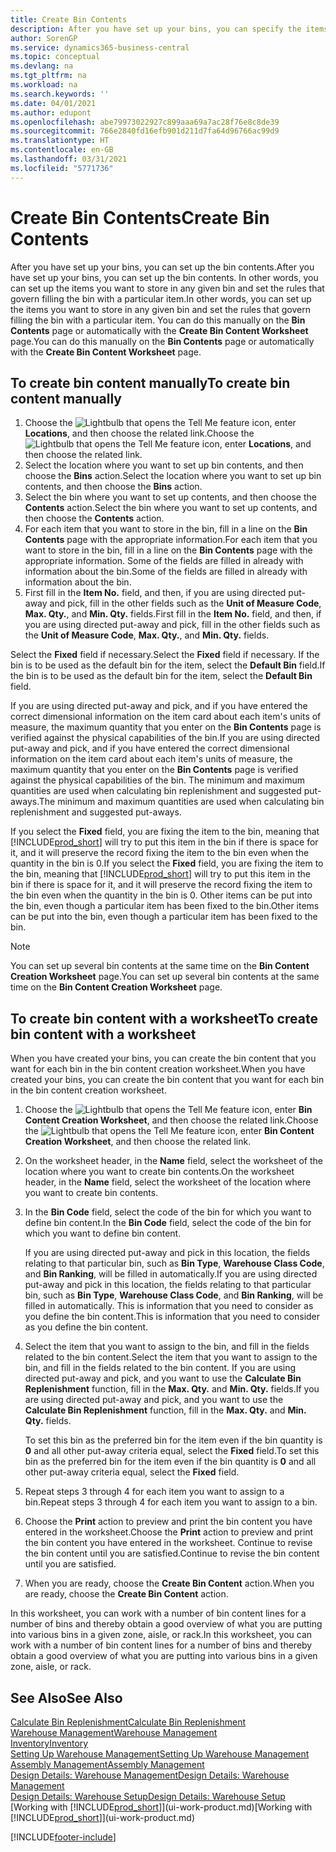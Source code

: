 ```yaml
---
title: Create Bin Contents
description: After you have set up your bins, you can specify the items that you want to store in them, and set up rules that control how often bins are refilled.
author: SorenGP
ms.service: dynamics365-business-central
ms.topic: conceptual
ms.devlang: na
ms.tgt_pltfrm: na
ms.workload: na
ms.search.keywords: ''
ms.date: 04/01/2021
ms.author: edupont
ms.openlocfilehash: abe79973022927c899aaa69a7ac28f76e8c8de39
ms.sourcegitcommit: 766e2840fd16efb901d211d7fa64d96766ac99d9
ms.translationtype: HT
ms.contentlocale: en-GB
ms.lasthandoff: 03/31/2021
ms.locfileid: "5771736"
---
```

# <a name="create-bin-contents"></a><span data-ttu-id="df8d0-103">Create Bin Contents</span><span class="sxs-lookup"><span data-stu-id="df8d0-103">Create Bin Contents</span></span>

<span data-ttu-id="df8d0-104">After you have set up your bins, you can set up the bin contents.</span><span class="sxs-lookup"><span data-stu-id="df8d0-104">After you have set up your bins, you can set up the bin contents.</span></span> <span data-ttu-id="df8d0-105">In other words, you can set up the items you want to store in any given bin and set the rules that govern filling the bin with a particular item.</span><span class="sxs-lookup"><span data-stu-id="df8d0-105">In other words, you can set up the items you want to store in any given bin and set the rules that govern filling the bin with a particular item.</span></span> <span data-ttu-id="df8d0-106">You can do this manually on the **Bin Contents** page or automatically with the **Create Bin Content Worksheet** page.</span><span class="sxs-lookup"><span data-stu-id="df8d0-106">You can do this manually on the **Bin Contents** page or automatically with the **Create Bin Content Worksheet** page.</span></span>

## <a name="to-create-bin-content-manually"></a><span data-ttu-id="df8d0-107">To create bin content manually</span><span class="sxs-lookup"><span data-stu-id="df8d0-107">To create bin content manually</span></span>

1. <span data-ttu-id="df8d0-108">Choose the ![Lightbulb that opens the Tell Me feature](media/ui-search/search_small.png "Tell me what you want to do") icon, enter **Locations**, and then choose the related link.</span><span class="sxs-lookup"><span data-stu-id="df8d0-108">Choose the ![Lightbulb that opens the Tell Me feature](media/ui-search/search_small.png "Tell me what you want to do") icon, enter **Locations**, and then choose the related link.</span></span>  
2. <span data-ttu-id="df8d0-109">Select the location where you want to set up bin contents,  and then choose the **Bins** action.</span><span class="sxs-lookup"><span data-stu-id="df8d0-109">Select the location where you want to set up bin contents,  and then choose the **Bins** action.</span></span>  
3. <span data-ttu-id="df8d0-110">Select the bin where you want to set up contents, and then choose the **Contents** action.</span><span class="sxs-lookup"><span data-stu-id="df8d0-110">Select the bin where you want to set up contents, and then choose the **Contents** action.</span></span>  
4. <span data-ttu-id="df8d0-111">For each item that you want to store in the bin, fill in a line on the **Bin Contents** page with the appropriate information.</span><span class="sxs-lookup"><span data-stu-id="df8d0-111">For each item that you want to store in the bin, fill in a line on the **Bin Contents** page with the appropriate information.</span></span> <span data-ttu-id="df8d0-112">Some of the fields are filled in already with information about the bin.</span><span class="sxs-lookup"><span data-stu-id="df8d0-112">Some of the fields are filled in already with information about the bin.</span></span>  
5. <span data-ttu-id="df8d0-113">First fill in the **Item No.** field, and then, if you are using directed put-away and pick, fill in the other fields such as the **Unit of Measure Code**, **Max. Qty.**, and **Min. Qty.** fields.</span><span class="sxs-lookup"><span data-stu-id="df8d0-113">First fill in the **Item No.** field, and then, if you are using directed put-away and pick, fill in the other fields such as the **Unit of Measure Code**, **Max. Qty.**, and **Min. Qty.** fields.</span></span>  

<span data-ttu-id="df8d0-114">Select the **Fixed** field if necessary.</span><span class="sxs-lookup"><span data-stu-id="df8d0-114">Select the **Fixed** field if necessary.</span></span> <span data-ttu-id="df8d0-115">If the bin is to be used as the default bin for the item, select the **Default Bin** field.</span><span class="sxs-lookup"><span data-stu-id="df8d0-115">If the bin is to be used as the default bin for the item, select the **Default Bin** field.</span></span>  

<span data-ttu-id="df8d0-116">If you are using directed put-away and pick, and if you have entered the correct dimensional information on the item card about each item's units of measure, the maximum quantity that you enter on the **Bin Contents** page is verified against the physical capabilities of the bin.</span><span class="sxs-lookup"><span data-stu-id="df8d0-116">If you are using directed put-away and pick, and if you have entered the correct dimensional information on the item card about each item's units of measure, the maximum quantity that you enter on the **Bin Contents** page is verified against the physical capabilities of the bin.</span></span> <span data-ttu-id="df8d0-117">The minimum and maximum quantities are used when calculating bin replenishment and suggested put-aways.</span><span class="sxs-lookup"><span data-stu-id="df8d0-117">The minimum and maximum quantities are used when calculating bin replenishment and suggested put-aways.</span></span>  

<span data-ttu-id="df8d0-118">If you select the **Fixed** field, you are fixing the item to the bin, meaning that [!INCLUDE[prod_short](includes/prod_short.md)] will try to put this item in the bin if there is space for it, and it will preserve the record fixing the item to the bin even when the quantity in the bin is 0.</span><span class="sxs-lookup"><span data-stu-id="df8d0-118">If you select the **Fixed** field, you are fixing the item to the bin, meaning that [!INCLUDE[prod_short](includes/prod_short.md)] will try to put this item in the bin if there is space for it, and it will preserve the record fixing the item to the bin even when the quantity in the bin is 0.</span></span> <span data-ttu-id="df8d0-119">Other items can be put into the bin, even though a particular item has been fixed to the bin.</span><span class="sxs-lookup"><span data-stu-id="df8d0-119">Other items can be put into the bin, even though a particular item has been fixed to the bin.</span></span>  

> [!NOTE]  
> <span data-ttu-id="df8d0-120">You can set up several bin contents at the same time on the **Bin Content Creation Worksheet** page.</span><span class="sxs-lookup"><span data-stu-id="df8d0-120">You can set up several bin contents at the same time on the **Bin Content Creation Worksheet** page.</span></span>  

## <a name="to-create-bin-content-with-a-worksheet"></a><span data-ttu-id="df8d0-121">To create bin content with a worksheet</span><span class="sxs-lookup"><span data-stu-id="df8d0-121">To create bin content with a worksheet</span></span>

<span data-ttu-id="df8d0-122">When you have created your bins, you can create the bin content that you want for each bin in the bin content creation worksheet.</span><span class="sxs-lookup"><span data-stu-id="df8d0-122">When you have created your bins, you can create the bin content that you want for each bin in the bin content creation worksheet.</span></span>

1. <span data-ttu-id="df8d0-123">Choose the ![Lightbulb that opens the Tell Me feature](media/ui-search/search_small.png "Tell me what you want to do") icon, enter **Bin Content Creation Worksheet**, and then choose the related link.</span><span class="sxs-lookup"><span data-stu-id="df8d0-123">Choose the ![Lightbulb that opens the Tell Me feature](media/ui-search/search_small.png "Tell me what you want to do") icon, enter **Bin Content Creation Worksheet**, and then choose the related link.</span></span>  
2. <span data-ttu-id="df8d0-124">On the worksheet header, in the **Name** field, select the worksheet of the location where you want to create bin contents.</span><span class="sxs-lookup"><span data-stu-id="df8d0-124">On the worksheet header, in the **Name** field, select the worksheet of the location where you want to create bin contents.</span></span>  
3. <span data-ttu-id="df8d0-125">In the **Bin Code** field, select the code of the bin for which you want to define bin content.</span><span class="sxs-lookup"><span data-stu-id="df8d0-125">In the **Bin Code** field, select the code of the bin for which you want to define bin content.</span></span>  

    <span data-ttu-id="df8d0-126">If you are using directed put-away and pick in this location, the fields relating to that particular bin, such as **Bin Type**, **Warehouse Class Code**, and **Bin Ranking**, will be filled in automatically.</span><span class="sxs-lookup"><span data-stu-id="df8d0-126">If you are using directed put-away and pick in this location, the fields relating to that particular bin, such as **Bin Type**, **Warehouse Class Code**, and **Bin Ranking**, will be filled in automatically.</span></span> <span data-ttu-id="df8d0-127">This is information that you need to consider as you define the bin content.</span><span class="sxs-lookup"><span data-stu-id="df8d0-127">This is information that you need to consider as you define the bin content.</span></span>  
4. <span data-ttu-id="df8d0-128">Select the item that you want to assign to the bin, and fill in the fields related to the bin content.</span><span class="sxs-lookup"><span data-stu-id="df8d0-128">Select the item that you want to assign to the bin, and fill in the fields related to the bin content.</span></span> <span data-ttu-id="df8d0-129">If you are using directed put-away and pick, and you want to use the **Calculate Bin Replenishment** function, fill in the **Max. Qty.** and **Min. Qty.** fields.</span><span class="sxs-lookup"><span data-stu-id="df8d0-129">If you are using directed put-away and pick, and you want to use the **Calculate Bin Replenishment** function, fill in the **Max. Qty.** and **Min. Qty.** fields.</span></span>  

    <span data-ttu-id="df8d0-130">To set this bin as the preferred bin for the item even if the bin quantity is **0** and all other put-away criteria equal, select the **Fixed** field.</span><span class="sxs-lookup"><span data-stu-id="df8d0-130">To set this bin as the preferred bin for the item even if the bin quantity is **0** and all other put-away criteria equal, select the **Fixed** field.</span></span>  
5. <span data-ttu-id="df8d0-131">Repeat steps 3 through 4 for each item you want to assign to a bin.</span><span class="sxs-lookup"><span data-stu-id="df8d0-131">Repeat steps 3 through 4 for each item you want to assign to a bin.</span></span>  
6. <span data-ttu-id="df8d0-132">Choose the **Print** action to preview and print the bin content you have entered in the worksheet.</span><span class="sxs-lookup"><span data-stu-id="df8d0-132">Choose the **Print** action to preview and print the bin content you have entered in the worksheet.</span></span> <span data-ttu-id="df8d0-133">Continue to revise the bin content until you are satisfied.</span><span class="sxs-lookup"><span data-stu-id="df8d0-133">Continue to revise the bin content until you are satisfied.</span></span>  
7. <span data-ttu-id="df8d0-134">When you are ready, choose the **Create Bin Content** action.</span><span class="sxs-lookup"><span data-stu-id="df8d0-134">When you are ready, choose the **Create Bin Content** action.</span></span>  

<span data-ttu-id="df8d0-135">In this worksheet, you can work with a number of bin content lines for a number of bins and thereby obtain a good overview of what you are putting into various bins in a given zone, aisle, or rack.</span><span class="sxs-lookup"><span data-stu-id="df8d0-135">In this worksheet, you can work with a number of bin content lines for a number of bins and thereby obtain a good overview of what you are putting into various bins in a given zone, aisle, or rack.</span></span>  

## <a name="see-also"></a><span data-ttu-id="df8d0-136">See Also</span><span class="sxs-lookup"><span data-stu-id="df8d0-136">See Also</span></span>

[<span data-ttu-id="df8d0-137">Calculate Bin Replenishment</span><span class="sxs-lookup"><span data-stu-id="df8d0-137">Calculate Bin Replenishment</span></span>](warehouse-how-to-calculate-bin-replenishment.md)  
[<span data-ttu-id="df8d0-138">Warehouse Management</span><span class="sxs-lookup"><span data-stu-id="df8d0-138">Warehouse Management</span></span>](warehouse-manage-warehouse.md)  
[<span data-ttu-id="df8d0-139">Inventory</span><span class="sxs-lookup"><span data-stu-id="df8d0-139">Inventory</span></span>](inventory-manage-inventory.md)  
[<span data-ttu-id="df8d0-140">Setting Up Warehouse Management</span><span class="sxs-lookup"><span data-stu-id="df8d0-140">Setting Up Warehouse Management</span></span>](warehouse-setup-warehouse.md)  
[<span data-ttu-id="df8d0-141">Assembly Management</span><span class="sxs-lookup"><span data-stu-id="df8d0-141">Assembly Management</span></span>](assembly-assemble-items.md)  
[<span data-ttu-id="df8d0-142">Design Details: Warehouse Management</span><span class="sxs-lookup"><span data-stu-id="df8d0-142">Design Details: Warehouse Management</span></span>](design-details-warehouse-management.md)  
[<span data-ttu-id="df8d0-143">Design Details: Warehouse Setup</span><span class="sxs-lookup"><span data-stu-id="df8d0-143">Design Details: Warehouse Setup</span></span>](design-details-warehouse-setup.md)  
<span data-ttu-id="df8d0-144">[Working with [!INCLUDE[prod_short](includes/prod_short.md)]](ui-work-product.md)</span><span class="sxs-lookup"><span data-stu-id="df8d0-144">[Working with [!INCLUDE[prod_short](includes/prod_short.md)]](ui-work-product.md)</span></span>


[!INCLUDE[footer-include](includes/footer-banner.md)]